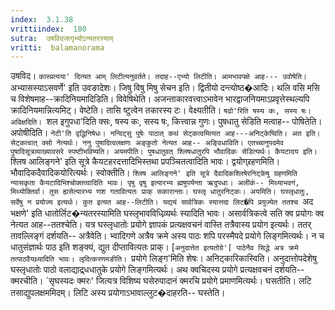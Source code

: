 ```yaml
---
index:  3.1.38
vrittiindex:  180
sutra:  उषविदजागृभ्योऽन्यतरस्याम्
vritti:  balamanorama 
---
```


उषविद। `कास्प्रत्यया' दित्यत आम् लिटीत्यनुवर्तते। तदाह--एभ्यो लिटीति। आमभावपक्षे आह--- उवोषेति। `अभ्यासस्याऽसवर्णे' इति उवङादेशः। जिषु विषु मिषु सेचन इति। द्वितीयो दन्त्योष्ठ�आदिः। थलि वसि मसि च विशेषमाह--क्रादिनियमादिडिति। विवेषिथेति। अजन्ताकारवत्त्वाऽभावेन भारद्वाजनियमाऽप्रवृत्तेस्थल्यपि क्रादिनियमान्नित्यमिट्। वेष्टेति। तासि ष्टुत्वेन तकारस्य टः। वेक्ष्यतीति। `षढो'रिति षस्य कः, सस्य षः। अविक्षदिति। `शल इगुपधा'दिति क्सः, षस्य कः, सस्य षः, कित्त्वान्न गुणः। पुषधातु सेडिति मत्वाह-- पोषितेति। अपोषीदिति। `नेटी'ति वृद्धिनिषेधः। नन्विट्सु पुषेः पाठात् कथं सेट्कत्वमित्यत आह---अनिट्केष्विति। अत इति। सेट्कत्वात् क्सो नेत्यर्थः। ननु पुषादित्वलक्षणः अङ्कुतो नेत्यत आह-- अङ्विधाविति। एतच्चानुपदमेव पुषादिसूत्रव्याख्यावसरे स्पष्टीभविष्यति। अयमपीति। पुषधातुवत् श्लिषधातुरपि भौवादिकः सेडित्यर्थः। कैयटादय इति। `श्लिष आलिङ्गने' इति सूत्रे कैयटहरदत्तादिभिस्तथा प्रपञ्चितत्वादिति भावः। द्वयोग्र्रहणमिति। भौवादिकदैवादिकयोरित्यर्थः। स्वोक्तीति। `श्लिष आलिङ्गने' इति सूत्रे दैवादिकश्लिषेरनिट्केषु ग्रहणमिति न्यासकृता कैयटादिभिश्चोक्तत्वादिति भावः। पृषु वृषु इत्यारभ्य ह्मषुपर्यन्ता ऋदुपधाः। अलीकं-- मिथ्याभवनं, मिथ्योक्तिर्वा। तुस ह्यसेत्यारभ्य णश गतावित्यतः प्राक् सकारान्ताः। घस्लृ धातुरनिट्कः। अयमिति। घस्लृधातुः, सर्वेषु न प्रयोज्य इत्यर्थः। कुत इत्यत आह--लिटीति। यद्ययं सार्वत्रिकः स्यात्तदा लिट�पि प्रयुज्येत ततश्च `अद भक्षणे' इति धातोर्लिट�न्यतरस्यामिति घस्लृभावविधिव्र्यर्थः स्यादिति भावः। असार्वत्रिकत्वे सति क्व प्रयोगः क्व नेत्यत आह--ततश्चेति। यत्र घस्लृधातोः प्रयोगे ज्ञापकं प्रत्यक्षवचनं वास्ति तत्रैवास्य प्रयोग इत्यर्थः। ततर् तावल्लिङ्गं दर्शयति-- अत्रैवेति। भ्वादिगणे अत्रैव क्रमे अस्य पाठः शपि परस्मैपदे प्रयोगे लिङ्गमित्यर्थः। न च धातुसंज्ञार्थः पाठ इति शङ्क्यं, द्युत दीप्तावित्यतः प्राक्। [`अनुदात्तेत इत्यतोग्रे'[ पाठेनैव सिद्धे अत्र क्रमे तत्पाठवैयथ्र्यादिति भावः। लृदित्करणमङीति। `प्रयोगे लिङ्ग'मिति शेषः। अनिट्कारिकास्विति। अनुदात्तोपदेशेषु घस्लृधातोः पाठो वलाद्याद्र्धधातुके प्रयोगे लिङ्गमित्यर्थः। अथ क्वचिदस्य प्रयोगे प्रत्यक्षवचनं दर्शयति-- क्मरचीति। `सृघस्यदः क्मरः' जित्यत्र विशिष्य घसेरुपादानं क्मरचि प्रयोगे प्रमाणमित्यर्थः। घसतीति। लटि तसाद्युपलक्षममिदम्। लिटि अस्य प्रयोगाऽभावाल्लुट�दाहरति-- घस्तेति। 

